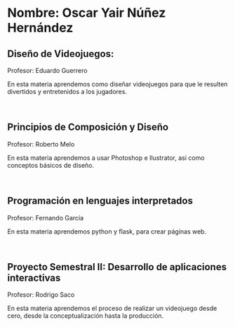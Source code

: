 # Nombre: Oscar Yair Núñez Hernández


 
## Diseño de Videojuegos:

Profesor: Eduardo Guerrero

En esta materia aprendemos como diseñar videojuegos para que le resulten divertidos y entretenidos a los jugadores.

<br>

## Principios de Composición y Diseño

Profesor: Roberto Melo

En esta materia aprendemos a usar Photoshop e Ilustrator, así como conceptos básicos de diseño.

<br>

## Programación en lenguajes interpretados 

Profesor: Fernando García

En esta materia aprendemos python y flask, para crear páginas web. 

<br>

## Proyecto Semestral II: Desarrollo de aplicaciones interactivas

Profesor: Rodrigo Saco

En esta materia aprendemos el proceso de realizar un videojuego desde cero, desde la conceptualización hasta la producción.

<br>

